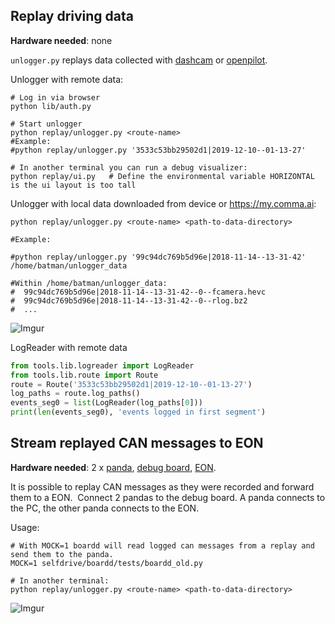 Replay driving data
-------------

**Hardware needed**: none

`unlogger.py` replays data collected with [dashcam](https://github.com/commaai/openpilot/tree/dashcam) or [openpilot](https://githucommaai/openpilot).

Unlogger with remote data:

```
# Log in via browser
python lib/auth.py

# Start unlogger
python replay/unlogger.py <route-name>
#Example:
#python replay/unlogger.py '3533c53bb29502d1|2019-12-10--01-13-27'

# In another terminal you can run a debug visualizer:
python replay/ui.py   # Define the environmental variable HORIZONTAL is the ui layout is too tall
```

Unlogger with local data downloaded from device or https://my.comma.ai:

```
python replay/unlogger.py <route-name> <path-to-data-directory>

#Example:

#python replay/unlogger.py '99c94dc769b5d96e|2018-11-14--13-31-42' /home/batman/unlogger_data

#Within /home/batman/unlogger_data:
#  99c94dc769b5d96e|2018-11-14--13-31-42--0--fcamera.hevc
#  99c94dc769b5d96e|2018-11-14--13-31-42--0--rlog.bz2
#  ...
```
![Imgur](https://i.imgur.com/Yppe0h2.png)

LogReader with remote data

```python
from tools.lib.logreader import LogReader
from tools.lib.route import Route
route = Route('3533c53bb29502d1|2019-12-10--01-13-27')
log_paths = route.log_paths()
events_seg0 = list(LogReader(log_paths[0]))
print(len(events_seg0), 'events logged in first segment')
```

Stream replayed CAN messages to EON
-------------

**Hardware needed**: 2 x [panda](panda.comma.ai), [debug board](https://comma.ai/shop/products/panda-debug-board/), [EON](https://comma.ai/shop/products/eon-gold-dashcam-devkit/).

It is possible to replay CAN messages as they were recorded and forward them to a EON. 
Connect 2 pandas to the debug board. A panda connects to the PC, the other panda connects to the EON.

Usage:
```
# With MOCK=1 boardd will read logged can messages from a replay and send them to the panda.
MOCK=1 selfdrive/boardd/tests/boardd_old.py

# In another terminal:
python replay/unlogger.py <route-name> <path-to-data-directory>

```
![Imgur](https://i.imgur.com/AcurZk8.jpg)
